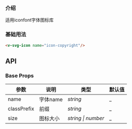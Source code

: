 ### 介绍

适用iconfont字体图标库

### 基础用法

```html
<v-svg-icon name="icon-copyright"/>
```

## API

### Base Props

| 参数   | 说明           | 类型      | 默认值 |
| ------ | -------------- | --------- | ------ |
| name | 字体name  | _string_    | _ |
| classPrefix | 前缀 | _string_  | _    |
| size | 图标大小 | _string \| number_  | _    |
